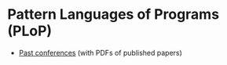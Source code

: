 # Pattern Languages of Programs (PLoP)

* [Past conferences](https://hillside.net/index.php/past-plop-conferences) (with PDFs of published papers)